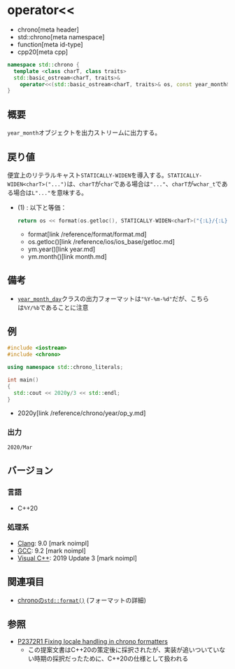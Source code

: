 # operator<<
* chrono[meta header]
* std::chrono[meta namespace]
* function[meta id-type]
* cpp20[meta cpp]

```cpp
namespace std::chrono {
  template <class charT, class traits>
  std::basic_ostream<charT, traits>&
    operator<<(std::basic_ostream<charT, traits>& os, const year_month& ym); // (1) C++20
}
```

## 概要
`year_month`オブジェクトを出力ストリームに出力する。


## 戻り値
便宜上のリテラルキャスト`STATICALLY-WIDEN`を導入する。`STATICALLY-WIDEN<charT>("...")`は、`charT`が`char`である場合は`"..."`、`charT`が`wchar_t`である場合は`L"..."`を意味する。

- (1) : 以下と等価：
    ```cpp
    return os << format(os.getloc(), STATICALLY-WIDEN<charT>("{:L}/{:L}"), ym.year(), ym.month());
    ```
    * format[link /reference/format/format.md]
    * os.getloc()[link /reference/ios/ios_base/getloc.md]
    * ym.year()[link year.md]
    * ym.month()[link month.md]


## 備考
- [`year_month_day`](/reference/chrono/year_month_day.md)クラスの出力フォーマットは`"%Y-%m-%d"`だが、こちらは`%Y/%b`であることに注意


## 例
```cpp example
#include <iostream>
#include <chrono>

using namespace std::chrono_literals;

int main()
{
  std::cout << 2020y/3 << std::endl;
}
```
* 2020y[link /reference/chrono/year/op_y.md]

### 出力
```
2020/Mar
```

## バージョン
### 言語
- C++20

### 処理系
- [Clang](/implementation.md#clang): 9.0 [mark noimpl]
- [GCC](/implementation.md#gcc): 9.2 [mark noimpl]
- [Visual C++](/implementation.md#visual_cpp): 2019 Update 3 [mark noimpl]


## 関連項目
- [chronoの`std::format()`](/reference/chrono/format.md) (フォーマットの詳細)


## 参照
- [P2372R1 Fixing locale handling in chrono formatters](http://www.open-std.org/jtc1/sc22/wg21/docs/papers/2021/p2372r1.html)
    - この提案文書はC++20の策定後に採択されたが、実装が追いついていない時期の採択だったために、C++20の仕様として扱われる

